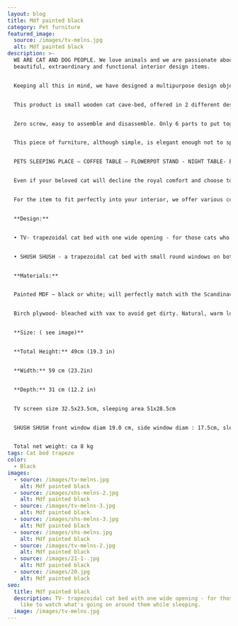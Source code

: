 ```yaml
---
layout: blog
title: Mdf painted black
category: Pet furniture
featured_image:
  source: /images/tv-melns.jpg
  alt: Mdf painted black
description: >-
  WE ARE CAT AND DOG PEOPLE. We love animals and we are passionate about
  beautiful, extraordinary and functional interior design items.


  Keeping all this in mind, we have designed a multipurpose design object that will perfectly suit in every pet-lover’s house!


  This product is small wooden cat cave-bed, offered in 2 different design versions, each in 3 possible colours.


  Zero screw, easy to assemble and disassemble. Only 6 parts to put together. Material birch plywood bleached or painted mdf in black or white.


  This piece of furniture, although simple, is elegant enough not to spoil the overall look of your home interior. Can be used not only as a bed for your pet, but also as a bedside or coffee table, pot stand or small entryway stool. An appropriate size beige or graphite grey minky fleece pillow also available to buy.


  PETS SLEEPING PLACE – COFFEE TABLE – FLOWERPOT STAND - NIGHT TABLE- ENTRANCE BENCH


  Even if your beloved cat will decline the royal comfort and choose to sleep elsewhere, you will easily find another practical and equally stylish application for the object – use it as a coffee table or a flowerpot stand.


  For the item to fit perfectly into your interior, we offer various colour, design and material options:


  **Design:**


  • TV- trapezoidal cat bed with one wide opening - for those cats who like to watch what's going on around them while sleeping.


  • SHUSH SHUSH - a trapezoidal cat bed with small round windows on both sides and in the front - for those cats who love peace and like to hide from the noise of the house, quietly watching what's going on around them.


  **Materials:**


  Painted MDF – black or white; will perfectly match with the Scandinavian minimalistic interior design!


  Birch plywood- bleached with vax to avoid get dirty. Natural, warm look.


  **Size: ( see image)**


  **Total Height:** 49cm (19.3 in)


  **Width:** 59 cm (23.2in)


  **Depth:** 31 cm (12.2 in)


  TV screen size 32.5x23.5cm, sleeping area 51x28.5cm


  SHUSH SHUSH front window diam 19.0 cm, side window diam : 17.5cm, sleeping area 51x28.5cm


  Total net weight: ca 8 kg
tags: Cat bed trapeze
color:
  - Black
images:
  - source: /images/tv-melns.jpg
    alt: Mdf painted black
  - source: /images/shs-melns-2.jpg
    alt: Mdf painted black
  - source: /images/tv-melns-3.jpg
    alt: Mdf painted black
  - source: /images/shs-melns-3.jpg
    alt: Mdf painted black
  - source: /images/shs-melns.jpg
    alt: Mdf painted black
  - source: /images/tv-melns-2.jpg
    alt: Mdf painted black
  - source: /images/21-1-.jpg
    alt: Mdf painted black
  - source: /images/20.jpg
    alt: Mdf painted black
seo:
  title: Mdf painted black
  description: TV- trapezoidal cat bed with one wide opening - for those cats who
    like to watch what's going on around them while sleeping.
  image: /images/tv-melns.jpg
---
```

